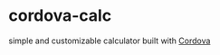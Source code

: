 # cordova-calc
simple and customizable calculator built with [Cordova](https://cordova.apache.org/)
